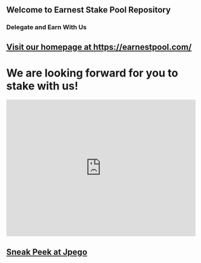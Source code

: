 ## Welcome to Earnest Stake Pool Repository


### Delegate and Earn With Us

## <a href="https://earnestpool.com/"> Visit our homepage at https://earnestpool.com/ </a>

# We are looking forward for you to stake with us!



<iframe width="500" height="360" frameborder="0" src="https://js.adapools.org/widget-dark.html?pool=880597bb225f4df2f259f224320a07a6ddf33f132850d9d9a6844cce"><a href="https://adapools.org/pool/880597bb225f4df2f259f224320a07a6ddf33f132850d9d9a6844cce">Detail</a></iframe>



## <a href="EarnestPool/Jpego/jpego.html"> Sneak Peek at Jpego </a>
